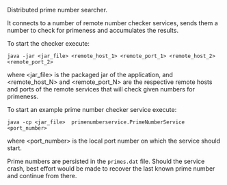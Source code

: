 Distributed prime number searcher.

It connects to a number of remote number checker services, sends them a number to check for primeness and accumulates the results.

To start the checker execute:
```
java -jar <jar_file> <remote_host_1> <remote_port_1> <remote_host_2> <remote_port_2>

```

where <jar_file> is the packaged jar of the application, and <remote_host_N> and <remote_port_N> are the respective remote hosts and ports of the remote services that will check given numbers for primeness.

To start an example prime number checker service execute:
```
java -cp <jar_file>  primenumberservice.PrimeNumberService <port_number>
```

where <port_number> is the local port number on which the service should start.

Prime numbers are persisted in the `primes.dat` file. Should the service crash, best effort would be made to recover the last known prime number and continue from there.
